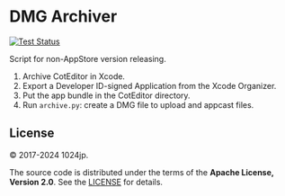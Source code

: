 # DMG Archiver

[![Test Status](https://github.com/coteditor/DMGArchiver/workflows/Test/badge.svg)](https://github.com/coteditor/DMGArchiver/actions)

Script for non-AppStore version releasing.

1. Archive CotEditor in Xcode.
2. Export a Developer ID-signed Application from the Xcode Organizer.
3. Put the app bundle in the CotEditor directory.
4. Run `archive.py`: create a DMG file to upload and appcast files.


License
-----------------------------

© 2017-2024 1024jp.

The source code is distributed under the terms of the __Apache License, Version 2.0__. See the [LICENSE](LICENSE) for details.
